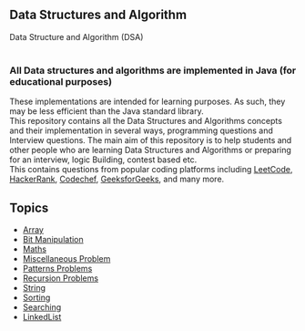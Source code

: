 ## Data Structures and Algorithm
Data Structure and Algorithm (DSA)
<Br>
</Br>

### All Data structures and algorithms are implemented in Java (for educational purposes)
These implementations are intended for learning purposes. As such, they may be less efficient than the Java standard library.<br>
This repository contains all the Data Structures and Algorithms concepts and their implementation in several ways, programming questions and Interview questions. The main aim of this repository is to help students and other people who are learning Data Structures and Algorithms or preparing for an interview, logic Building, contest based etc. <br> This contains questions from popular coding platforms including [LeetCode](https://leetcode.com/), [HackerRank](https://www.hackerrank.com/), [Codechef](https://www.codechef.com/), [GeeksforGeeks](https://www.geeksforgeeks.org/explore?page=1&sortBy=submissions), and many more.

## Topics
- [Array](https://github.com/Singh-Anshu/DataStructureAndAlogirthms/tree/master/src/array)
- [Bit Manipulation](https://github.com/Singh-Anshu/DataStructureAndAlogirthms/tree/master/src/BitManiPulation)
- [Maths](https://github.com/Singh-Anshu/DataStructureAndAlogirthms/tree/master/src/math)
- [Miscellaneous Problem](https://github.com/Singh-Anshu/DataStructureAndAlogirthms/tree/master/src/misc_problems)
- [Patterns Problems](https://github.com/Singh-Anshu/DataStructureAndAlogirthms/tree/master/src/patternproblems)
- [Recursion Problems](https://github.com/Singh-Anshu/DataStructureAndAlogirthms/tree/master/src/recursion)
- [String](https://github.com/Singh-Anshu/DataStructureAndAlogirthms/tree/master/src/StringsProblems)
- [Sorting](https://github.com/Singh-Anshu/DataStructureAndAlogirthms/tree/master/src/sorting)
- [Searching](https://github.com/Singh-Anshu/DataStructureAndAlogirthms/tree/master/src/searching)
- [LinkedList](https://github.com/Singh-Anshu/DataStructureAndAlogirthms/tree/master/src/linkedlist)


